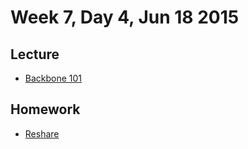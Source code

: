 # Week 7, Day 4, Jun 18 2015

## Lecture

- [Backbone 101](https://github.com/tiy-durham-fe-cohort4/resources/blob/master/lessons/backbone.md)

## Homework

- [Reshare](https://github.com/tiy-durham-fe-cohort4/reshare)